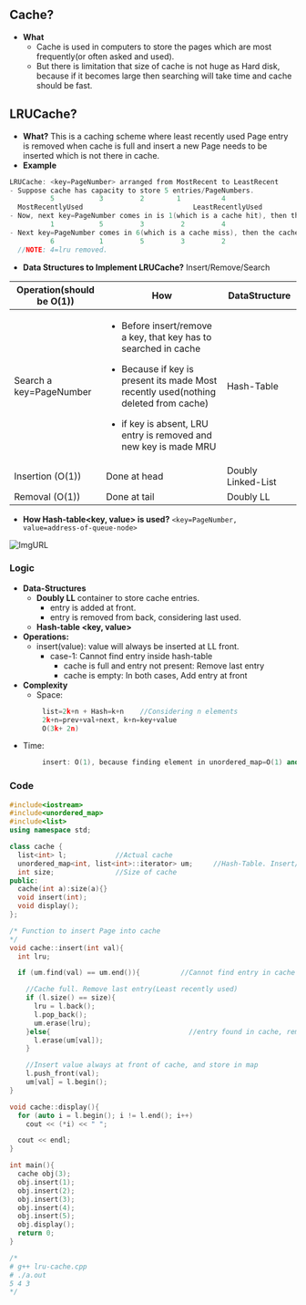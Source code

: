 ## Cache?
- **What**
  - Cache is used in computers to store the pages which are most frequently(or often asked and used). 
  - But there is limitation that size of cache is not huge as Hard disk, because if it becomes large then searching will take time and cache should be fast.

## LRUCache?  
- **What?** This is a caching scheme where least recently used Page entry is removed when cache is full and insert a new Page needs to be inserted which is not there in cache.
- **Example**
```c++
LRUCache: <key=PageNumber> arranged from MostRecent to LeastRecent
- Suppose cache has capacity to store 5 entries/PageNumbers. 
          5           3         2        1          4
  MostRecentlyUsed                           LeastRecentlyUsed
- Now, next key=PageNumber comes in is 1(which is a cache hit), then the cache state will be:
          1           5         3         2         4 
- Next key=PageNumber comes in 6(which is a cache miss), then the cache state will be:
          6           1         5         3         2
  //NOTE: 4=lru removed.
```
- **Data Structures to Implement LRUCache?** Insert/Remove/Search
  
|Operation(should be O(1))|How|DataStructure|
|---|---|---|
|Search a key=PageNumber|<ul><li>Before insert/remove a key, that key has to searched in cache</li></ul><ul><li>Because if key is present its made Most recently used(nothing deleted from cache)</li></ul><ul><li>if key is absent, LRU entry is removed and new key is made MRU</li></ul>|Hash-Table|
|Insertion (O(1))|Done at head|Doubly Linked-List|
|Removal (O(1))|Done at tail|Doubly LL|

- **How Hash-table<key, value> is used?** `<key=PageNumber, value=address-of-queue-node>`
  
![ImgURL](https://i.ibb.co/1n22bjF/LRUCache-Hash-Doubly-LL.png)    

### Logic
- **Data-Structures** 
  - **Doubly LL** container to store cache entries.
    - entry is added at front.
    - entry is removed from back, considering last used.
  - **Hash-table <key, value>** 
- **Operations:**
  - insert(value): value will always be inserted at LL front.
    - case-1: Cannot find entry inside hash-table
      - cache is full and entry not present: Remove last entry
      - cache is empty: In both cases, Add entry at front
- **Complexity**
  - Space: 
```c++
        list=2k+n + Hash=k+n    //Considering n elements
        2k+n=prev+val+next, k+n=key+value
        O(3k+ 2n)
 ```
 - Time:
```c++
        insert: O(1), because finding element in unordered_map=O(1) and pushing at front of list=O(1)
```         

### Code
```c++
#include<iostream>
#include<unordered_map>
#include<list>
using namespace std;

class cache {
  list<int> l;            //Actual cache
  unordered_map<int, list<int>::iterator> um;     //Hash-Table. Insert/Display: O(1)
  int size;               //Size of cache
public:
  cache(int a):size(a){}
  void insert(int);
  void display();
};

/* Function to insert Page into cache
*/
void cache::insert(int val){
  int lru;

  if (um.find(val) == um.end()){          //Cannot find entry in cache

    //Cache full. Remove last entry(Least recently used)
    if (l.size() == size){
      lru = l.back();
      l.pop_back();
      um.erase(lru);
    }else{                                  //entry found in cache, remove
      l.erase(um[val]);
    }

    //Insert value always at front of cache, and store in map
    l.push_front(val);
    um[val] = l.begin();
}

void cache::display(){
  for (auto i = l.begin(); i != l.end(); i++)
    cout << (*i) << " ";

  cout << endl;
}

int main(){
  cache obj(3);
  obj.insert(1);
  obj.insert(2);
  obj.insert(3);
  obj.insert(4);
  obj.insert(5);
  obj.display();
  return 0;
}

/*
# g++ lru-cache.cpp 
# ./a.out 
5 4 3 
*/
```
